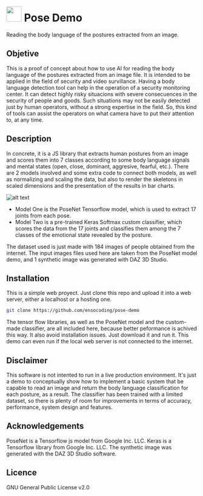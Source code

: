 # <img src="https://github.com/ensocoding/pose-demo/blob/main/favicon.png" width="40"/> Pose Demo

Reading the body language of the postures extracted from an image.


## Objetive

This is a proof of concept about how to use AI for reading the body language of the postures extracted from an image file.
It is intended to be applied in the field of security and video survillance. 
Having a body language detection tool can help in the operation of a security monitoring center.
It can detect highly risky situacions with severe consecuences in the security of people and goods.
Such situations may not be easily detected just by human operators, without a strong expertise in the field.
So, this kind of tools can assist the operators on what camera have to put their attention to, at any time.


## Description

In concrete, it is a JS library that extracts human postures from an image and scores them 
into 7 classes according to some body language signals and mental states (open, close, dominant, aggresive, fearful, etc.). 
There are 2 models involved and some extra code to connect both models, as well as normalizing and scaling the data, but also to render the skeletons in scaled dimensions and the presentation of the results in bar charts.

![alt text](https://github.com/ensocoding/pose-demo/blob/main/res/img/screen.png)

* Model One is the PoseNet Tensorflow model, which is used to extract 17 joints from each pose.
* Model Two is a pre-trained Keras Softmax custom classifier, which scores the data from the 17 joints and classifies them among the 7 classes of the emotional state revealed by the posture. 

The dataset used is just made with 184 images of people obtained from the internet.
The input images files used here are taken from the PoseNet model demo, and 1 synthetic image was generated with DAZ 3D Studio.


## Installation

This is a simple web proyect. 
Just clone this repo and upload it into a web server, either a localhost or a hosting one.

```bash
git clone https://github.com/ensocoding/pose-demo

```

The tensor flow libraries, as well as the PoseNet model and the custom-made classifier, are all included here, because better peformance is achived this way. It also avoid installation issues. Just download it and run it.
This demo can even run if the local web server is not connected to the internet.


## Disclaimer

This software is not intented to run in a live production environment. 
It's just a demo to conceptually show how to implement a basic system that be capable to read an image and return the body language classification for each posture, as a result.
The classifier has been trained with a limited dataset, so there is plenty of room for improvements in terms of accuracy, performance, system design and features. 


## Acknowledgements

PoseNet is a Tensorflow js model from Google Inc. LLC.
Keras is a Tensorflow library from Google Inc. LLC.
The synthetic image was generated with the DAZ 3D Studio software.

## Licence

GNU General Public License v2.0

